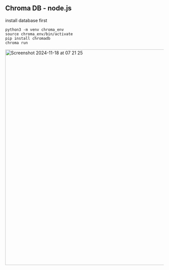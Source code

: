 ## Chroma DB - node.js

install database first

```
python3 -m venv chroma_env
source chroma_env/bin/activate
pip install chromadb
chroma run
```

<img width="686" alt="Screenshot 2024-11-18 at 07 21 25" src="https://github.com/user-attachments/assets/25fb83f8-ac4d-40e2-89b4-79fe642af71d">
